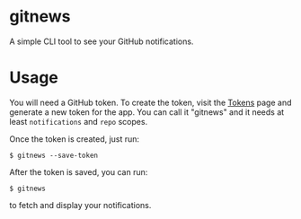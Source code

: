 # gitnews

A simple CLI tool to see your GitHub notifications.

# Usage

You will need a GitHub token. To create the token, visit the [Tokens](https://github.com/settings/tokens) page and generate a new token for the app. You can call it "gitnews" and it needs at least `notifications` and `repo` scopes.

Once the token is created, just run:

```
$ gitnews --save-token
```

After the token is saved, you can run:

```
$ gitnews
```

to fetch and display your notifications.
